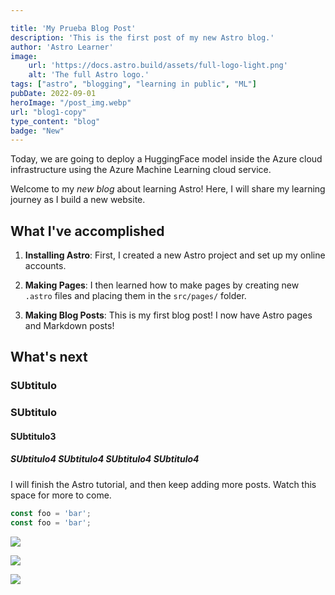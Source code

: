 ```yaml
---

title: 'My Prueba Blog Post'
description: 'This is the first post of my new Astro blog.'
author: 'Astro Learner'
image:
    url: 'https://docs.astro.build/assets/full-logo-light.png'
    alt: 'The full Astro logo.'
tags: ["astro", "blogging", "learning in public", "ML"]
pubDate: 2022-09-01
heroImage: "/post_img.webp"
url: "blog1-copy"
type_content: "blog"
badge: "New"
---
```


Today, we are going to deploy a HuggingFace model inside the Azure cloud infrastructure using the Azure Machine Learning cloud service. 

Welcome to my _new blog_ about learning Astro! Here, I will share my learning journey as I build a new website.

## What I've accomplished

1. **Installing Astro**: First, I created a new Astro project and set up my online accounts.

2. **Making Pages**: I then learned how to make pages by creating new `.astro` files and placing them in the `src/pages/` folder.

3. **Making Blog Posts**: This is my first blog post! I now have Astro pages and Markdown posts!


## What's next

### SUbtitulo

### SUbtitulo

#### SUbtitulo3

##### SUbtitulo4 SUbtitulo4 SUbtitulo4 SUbtitulo4

I will finish the Astro tutorial, and then keep adding more posts. Watch this space for more to come.

```js
const foo = 'bar';
const foo = 'bar';
```

![](/post_img.webp)

![](/post_img.webp)

![](/post_img.webp)